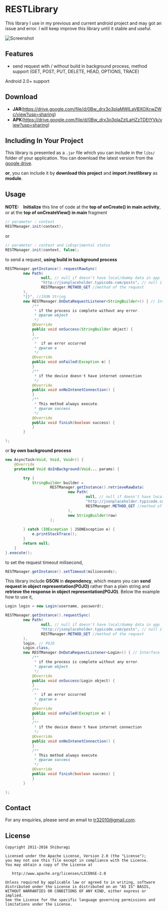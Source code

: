 # RESTLibrary
This library I use in my previous and current android project and may got an issue and error. 
I will keep improve this library until it stable and useful.

![Screenshot](https://github.com/shiburagi/RESTLibrary-BETA-/blob/master/screenshot/device-2016-03-03-172807.png)

## Features
 * send request with / without build in background process, method support (GET, POST, PUT, DELETE, HEAD, OPTIONS, TRACE)

Android 2.0+ support

## Download
 * **JAR**(https://drive.google.com/file/d/0Bw_drx3o3plaMWlLaVBXOXcwZWc/view?usp=sharing)
 * **APK**(https://drive.google.com/file/d/0Bw_drx3o3plaZzlLaHZzTDEtYVk/view?usp=sharing) 

## Including In Your Project
This library is presented as a `.jar` file which you can include in the `libs/`
folder of your application. You can download the latest version from the
[google drive](https://drive.google.com/file/d/0Bw_drx3o3plaMWlLaVBXOXcwZWc/view?usp=sharing).

**or**,
you can include it by **download this project** and **import /restlibrary** as **module**.

## Usage

**NOTE:**　**Initialize** this line of code at the **top of onCreate() in main activity**, or at the **top of onCreateView() in main** fragment

``` java
// parameter : context
RESTManager.init(context);
```
or
``` java
// parameter : context and isExprimental status
RESTManager.init(context, false);
```

to send a request, 
**using build in background process**
``` java
RESTManager.getInstance().requestRawSync(
        new Path(
                null, // null if doesn't have local/dummy data in app
                "http://jsonplaceholder.typicode.com/posts", // null if the REST API not ready yet
                RESTManager.METHOD_GET //method of the request
        ),
        "{}", //JSON String
        new RESTManager.OnDataRequestListener<StringBuilder>() { // Interface
            /**
             * if the process is complete without any error.
             * @param object
             */
            @Override
            public void onSuccess(StringBuilder object) {
            }
            /**
             *  if an error occurred
             * @param e
             */
            @Override
            public void onFailed(Exception e) {
            }
            /**
             * if the device doesn't have internet connection
             */
            @Override
            public void onNoIntenetConnection() {
            }
            /**
             * This method always execute.
             * @param success
             */
            @Override
            public void finish(boolean success) {
            }
        }

);
```
or **by own background process**
``` java
new AsyncTask<Void, Void, Void>() {
    @Override
    protected Void doInBackground(Void... params) {

        try {
            StringBuilder builder =
                    RESTManager.getInstance().retrieveRawData(
                            new Path(
                                    null, // null if doesn't have local/dummy data in app
                                    "http://jsonplaceholder.typicode.com/posts", // null if the REST API not ready yet
                                    RESTManager.METHOD_GET //method of the request
                            ),
                            new StringBuilder(raw)
                    );
           
        } catch (IOException | JSONException e) {
            e.printStackTrace();
        }
        return null;
    }
}.execute();
```

to set the request timeout milisecond,
``` java
RESTManager.getInstance().setTimeout(miliseconds);
```

This library include **GSON** in **dependency**, which means you can **send request in object representation(POJO)** rather than a plain string and **retrieve the response in object representation(POJO)**. Below the example how to use it,

``` java
Login login = new Login(username, password);

RESTManager.getInstance().requestSync(
        new Path(
                null, // null if doesn't have local/dummy data in app
                "http://jsonplaceholder.typicode.com/posts", // null if the REST API not ready yet
                RESTManager.METHOD_GET //method of the request
        ),
        login, // POJO 
        Login.class,
        new RESTManager.OnDataRequestListener<Login>() { // Interface
            /**
             * if the process is complete without any error.
             * @param object
             */
            @Override
            public void onSuccess(Login object) {
            }
            /**
             *  if an error occurred
             * @param e
             */
            @Override
            public void onFailed(Exception e) {
            }
            /**
             * if the device doesn't have internet connection
             */
            @Override
            public void onNoIntenetConnection() {
            }
            /**
             * This method always execute.
             * @param success
             */
            @Override
            public void finish(boolean success) {
            }
        }

);
```
## Contact
For any enquiries, please send an email to tr32010@gmail.com. 

## License

    Copyright 2011-2016 Shiburagi

    Licensed under the Apache License, Version 2.0 (the "License");
    you may not use this file except in compliance with the License.
    You may obtain a copy of the License at

       http://www.apache.org/licenses/LICENSE-2.0

    Unless required by applicable law or agreed to in writing, software
    distributed under the License is distributed on an "AS IS" BASIS,
    WITHOUT WARRANTIES OR CONDITIONS OF ANY KIND, either express or implied.
    See the License for the specific language governing permissions and
    limitations under the License.
